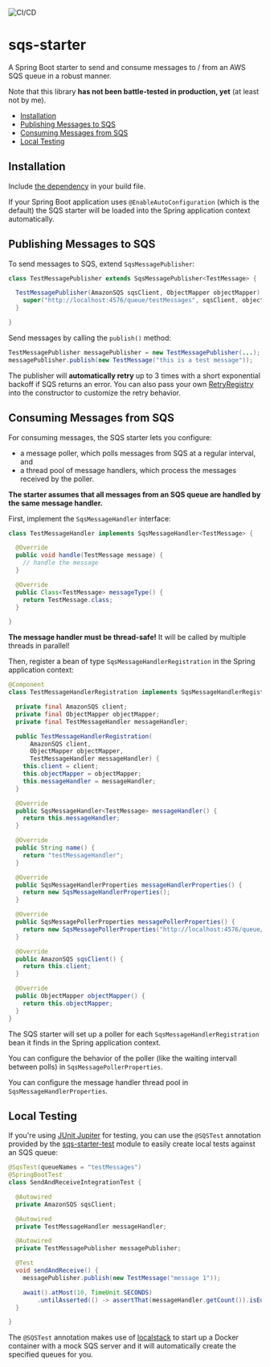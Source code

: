 ![CI/CD](https://github.com/cargoai/sqs/workflows/CI/CD/badge.svg?branch=master)

# sqs-starter
A Spring Boot starter to send and consume messages to / from an AWS SQS queue in a robust manner.

Note that this library **has not been battle-tested in production, yet** (at least not by me).

* [Installation](#installation)
* [Publishing Messages to SQS](#publishing-messages-to-sqs)
* [Consuming Messages from SQS](#consuming-messages-from-sqs)
* [Local Testing](#local-testing)

## Installation

Include [the dependency](https://maven-badges.herokuapp.com/maven-central/io.reflectoring/sqs-starter) in your build file.

If your Spring Boot application uses `@EnableAutoConfiguration` (which is the default) the SQS starter will be loaded into the Spring application context automatically.

## Publishing Messages to SQS

To send messages to SQS, extend `SqsMessagePublisher`:

```java
class TestMessagePublisher extends SqsMessagePublisher<TestMessage> {

  TestMessagePublisher(AmazonSQS sqsClient, ObjectMapper objectMapper) {
    super("http://localhost:4576/queue/testMessages", sqsClient, objectMapper);
  }

}
```

Send messages by calling the `publish()` method:
```java
TestMessagePublisher messagePublisher = new TestMessagePublisher(...);
messagePublisher.publish(new TestMessage("this is a test message"));
```

The publisher will **automatically retry** up to 3 times with a short exponential backoff if SQS returns an error. You can also pass your own [RetryRegistry](https://github.com/resilience4j/resilience4j/blob/master/resilience4j-retry/src/main/java/io/github/resilience4j/retry/RetryRegistry.java) into the constructor to customize the retry behavior.

## Consuming Messages from SQS

For consuming messages, the SQS starter lets you configure:

* a message poller, which polls messages from SQS at a regular interval, and
* a thread pool of message handlers, which process the messages received by the poller.

**The starter assumes that all messages from an SQS queue are handled by the same message handler.**

First, implement the `SqsMessageHandler` interface:

```java
class TestMessageHandler implements SqsMessageHandler<TestMessage> {

  @Override
  public void handle(TestMessage message) {
    // handle the message
  }

  @Override
  public Class<TestMessage> messageType() {
    return TestMessage.class;
  }

}
```

**The message handler must be thread-safe!** It will be called by multiple threads in parallel!

Then, register a bean of type `SqsMessageHandlerRegistration` in the Spring application context:

```java
@Component
class TestMessageHandlerRegistration implements SqsMessageHandlerRegistration<TestMessage> {

  private final AmazonSQS client;
  private final ObjectMapper objectMapper;
  private final TestMessageHandler messageHandler;

  public TestMessageHandlerRegistration(
      AmazonSQS client, 
      ObjectMapper objectMapper, 
      TestMessageHandler messageHandler) {
    this.client = client;
    this.objectMapper = objectMapper;
    this.messageHandler = messageHandler;
  }

  @Override
  public SqsMessageHandler<TestMessage> messageHandler() {
    return this.messageHandler;
  }

  @Override
  public String name() {
    return "testMessageHandler";
  }

  @Override
  public SqsMessageHandlerProperties messageHandlerProperties() {
    return new SqsMessageHandlerProperties();
  }

  @Override
  public SqsMessagePollerProperties messagePollerProperties() {
    return new SqsMessagePollerProperties("http://localhost:4576/queue/testMessages");
  }

  @Override
  public AmazonSQS sqsClient() {
    return this.client;
  }

  @Override
  public ObjectMapper objectMapper() {
    return this.objectMapper;
  }
}
```

The SQS starter will set up a poller for each `SqsMessageHandlerRegistration` bean it finds in the Spring application context.

You can configure the behavior of the poller (like the waiting intervall between polls) in `SqsMessagePollerProperties`.

You can configure the message handler thread pool in `SqsMessageHandlerProperties`. 

## Local Testing

If you're using [JUnit Jupiter](https://github.com/junit-team/junit5) for testing, you can use the `@SQSTest` annotation provided by the [sqs-starter-test](https://maven-badges.herokuapp.com/maven-central/io.reflectoring/sqs-starter-test) module to easily create local tests against an SQS queue:

```java
@SqsTest(queueNames = "testMessages")
@SpringBootTest
class SendAndReceiveIntegrationTest {

  @Autowired
  private AmazonSQS sqsClient;

  @Autowired
  private TestMessageHandler messageHandler;

  @Autowired
  private TestMessagePublisher messagePublisher;

  @Test
  void sendAndReceive() {
    messagePublisher.publish(new TestMessage("message 1"));

    await().atMost(10, TimeUnit.SECONDS)
        .untilAsserted(() -> assertThat(messageHandler.getCount()).isEqualTo(1));
  }

}
```

The `@SQSTest` annotation makes use of [localstack](https://github.com/localstack/localstack) to start up a Docker container with a mock SQS server and it will automatically create the specified queues for you.
